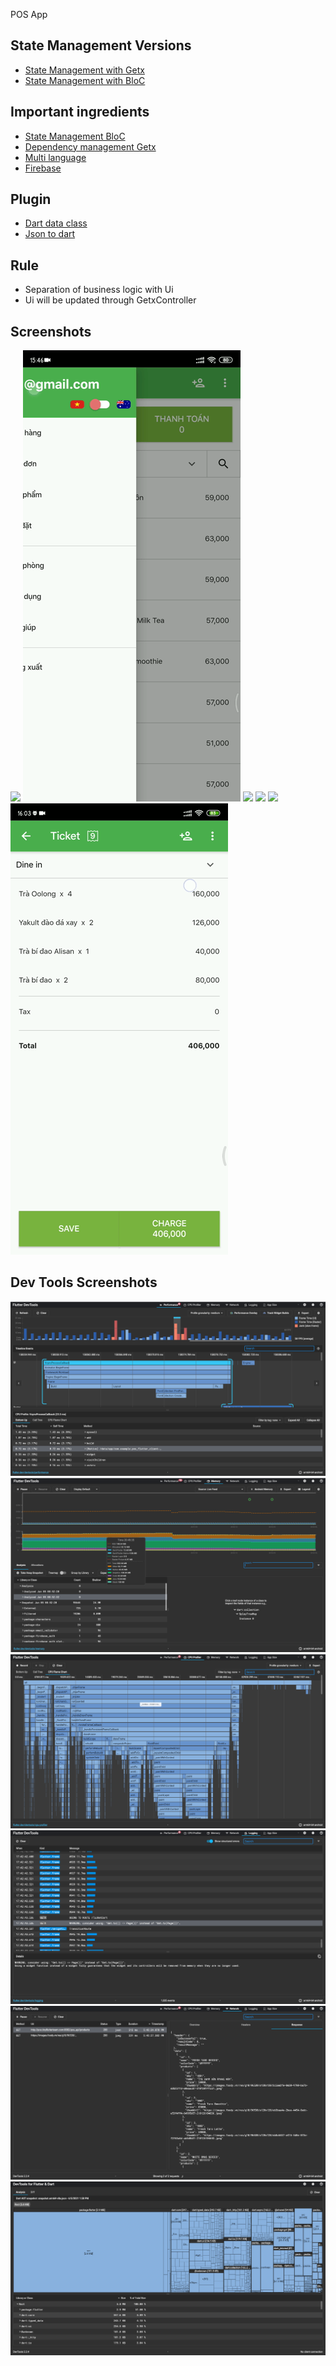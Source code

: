 POS App
## State Management Versions 

- [State Management with Getx](https://github.com/phucdzvcll/pos_flutter_client/tree/main)
- [State Management with BloC](https://github.com/phucdzvcll/pos_flutter_client/tree/bloc)
## Important ingredients 

- [State Management BloC](https://bloclibrary.dev/#/)
- [Dependency management Getx](https://pub.dev/packages/get#dependency-management)
- [Multi language](https://pub.dev/packages/easy_localization)
- [Firebase](https://firebase.flutter.dev/)
## Plugin 

- [Dart data class](https://plugins.jetbrains.com/plugin/12429-dart-data-class)
- [Json to dart](https://plugins.jetbrains.com/plugin/12737-json-to-dart-class-jsontodartclass-)

## Rule

- Separation of business logic with Ui
- Ui will be updated through GetxController

## Screenshots

![](images/change_language_1.gif)
![](images/change_language_2.gif)
![](images/register.gif)
![](images/login.gif)
![](images/fill_search.gif)
![](images/edit_ticket.gif)

## Dev Tools Screenshots

![](images/dev_tools/performance.png)
![](images/dev_tools/memory.png)
![](images/dev_tools/CPU_profiler.png)
![](images/dev_tools/logging.png)
![](images/dev_tools/network.png)
![](images/dev_tools/app_size.png)








